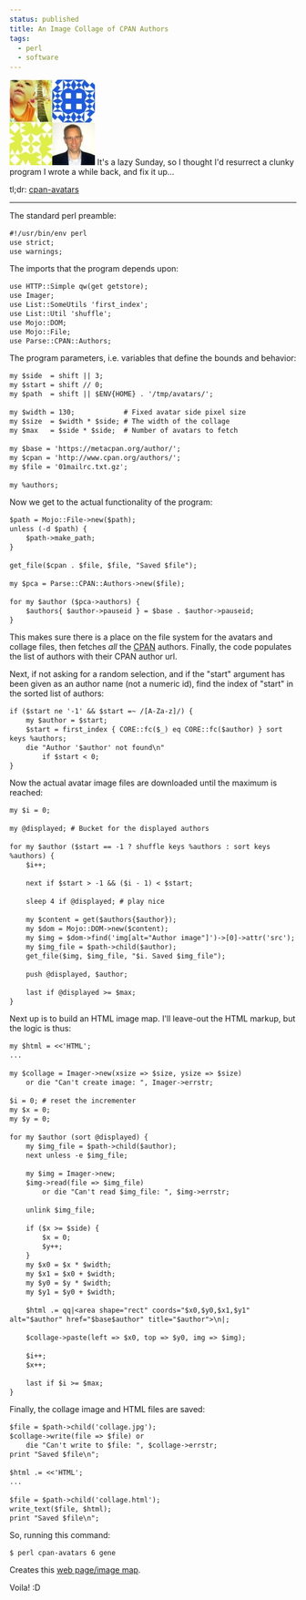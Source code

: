 ```yaml
---                                                                                                                                                                          
status: published
title: An Image Collage of CPAN Authors
tags:
  - perl
  - software
---
```


![Collage](collage-2x2.jpg)
It's a lazy Sunday, so I thought I'd resurrect a clunky program I wrote a while back, and fix it up...

tl;dr: [cpan-avatars](https://github.com/ology/Modules/blob/master/cpan-avatars)

---

The standard perl preamble:

    #!/usr/bin/env perl
    use strict;
    use warnings;

The imports that the program depends upon:

    use HTTP::Simple qw(get getstore);
    use Imager;
    use List::SomeUtils 'first_index';
    use List::Util 'shuffle';
    use Mojo::DOM;
    use Mojo::File;
    use Parse::CPAN::Authors;

The program parameters, i.e. variables that define the bounds and behavior:

    my $side  = shift || 3;
    my $start = shift // 0;
    my $path  = shift || $ENV{HOME} . '/tmp/avatars/';

    my $width = 130;            # Fixed avatar side pixel size
    my $size  = $width * $side; # The width of the collage
    my $max   = $side * $side;  # Number of avatars to fetch

    my $base = 'https://metacpan.org/author/';
    my $cpan = 'http://www.cpan.org/authors/';
    my $file = '01mailrc.txt.gz';

    my %authors;

Now we get to the actual functionality of the program:

    $path = Mojo::File->new($path);
    unless (-d $path) { 
        $path->make_path;                                                                                                                                                        
    }

    get_file($cpan . $file, $file, "Saved $file");

    my $pca = Parse::CPAN::Authors->new($file);

    for my $author ($pca->authors) {
        $authors{ $author->pauseid } = $base . $author->pauseid;
    }

This makes sure there is a place on the file system for the avatars and collage files, then fetches *all* the [CPAN](https://metacpan.org/) authors. Finally, the code populates the list of authors with their CPAN author url.

Next, if not asking for a random selection, and if the "start" argument has been given as an author name (not a numeric id), find the index of "start" in the sorted list of authors:

    if ($start ne '-1' && $start =~ /[A-Za-z]/) {
        my $author = $start;
        $start = first_index { CORE::fc($_) eq CORE::fc($author) } sort keys %authors;
        die "Author '$author' not found\n"
            if $start < 0;
    }

Now the actual avatar image files are downloaded until the maximum is reached:

    my $i = 0;

    my @displayed; # Bucket for the displayed authors

    for my $author ($start == -1 ? shuffle keys %authors : sort keys %authors) { 
        $i++;

        next if $start > -1 && ($i - 1) < $start;

        sleep 4 if @displayed; # play nice

        my $content = get($authors{$author});
        my $dom = Mojo::DOM->new($content);
        my $img = $dom->find('img[alt="Author image"]')->[0]->attr('src');
        my $img_file = $path->child($author);
        get_file($img, $img_file, "$i. Saved $img_file");

        push @displayed, $author;

        last if @displayed >= $max;
    }

Next up is to build an HTML image map.  I'll leave-out the HTML markup, but the logic is thus:

    my $html = <<'HTML';
    ...

    my $collage = Imager->new(xsize => $size, ysize => $size)
        or die "Can't create image: ", Imager->errstr;

    $i = 0; # reset the incrementer
    my $x = 0;
    my $y = 0;

    for my $author (sort @displayed) {
        my $img_file = $path->child($author);
        next unless -e $img_file;

        my $img = Imager->new;
        $img->read(file => $img_file)
            or die "Can't read $img_file: ", $img->errstr;

        unlink $img_file;

        if ($x >= $side) {
            $x = 0;
            $y++;
        }
        my $x0 = $x * $width;
        my $x1 = $x0 + $width;
        my $y0 = $y * $width;
        my $y1 = $y0 + $width;

        $html .= qq|<area shape="rect" coords="$x0,$y0,$x1,$y1" alt="$author" href="$base$author" title="$author">\n|;

        $collage->paste(left => $x0, top => $y0, img => $img);

        $i++;
        $x++;

        last if $i >= $max;
    }

Finally, the collage image and HTML files are saved:

    $file = $path->child('collage.jpg');
    $collage->write(file => $file) or
        die "Can't write to $file: ", $collage->errstr;
    print "Saved $file\n";

    $html .= <<'HTML';
    ...

    $file = $path->child('collage.html');
    write_text($file, $html);
    print "Saved $file\n";

So, running this command:

    $ perl cpan-avatars 6 gene

Creates this [web page/image map](collage.html).

Voila!
:D
